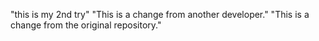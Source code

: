 "this is my 2nd try"
"This is a change from another developer." 
"This is a change from the original repository." 
